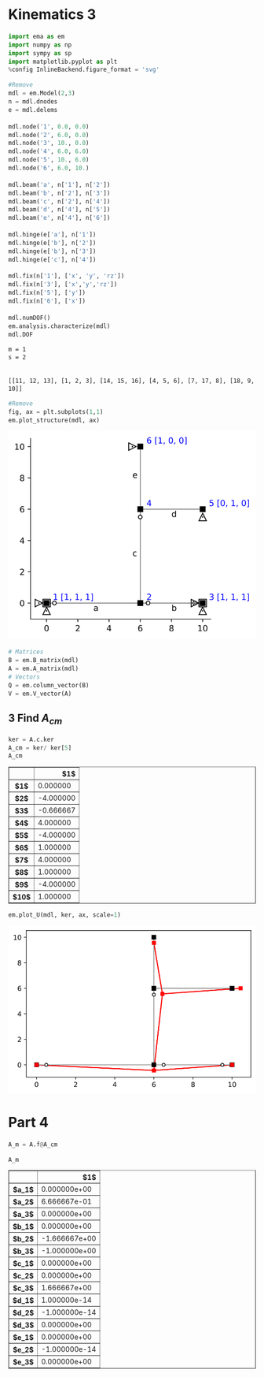
# Kinematics 3

```python
import ema as em
import numpy as np
import sympy as sp
import matplotlib.pyplot as plt
%config InlineBackend.figure_format = 'svg'
```

```python
#Remove
mdl = em.Model(2,3)
n = mdl.dnodes
e = mdl.delems

mdl.node('1', 0.0, 0.0)
mdl.node('2', 6.0, 0.0)
mdl.node('3', 10., 0.0)
mdl.node('4', 6.0, 6.0)
mdl.node('5', 10., 6.0)
mdl.node('6', 6.0, 10.)

mdl.beam('a', n['1'], n['2'])
mdl.beam('b', n['2'], n['3'])
mdl.beam('c', n['2'], n['4'])
mdl.beam('d', n['4'], n['5'])
mdl.beam('e', n['4'], n['6'])

mdl.hinge(e['a'], n['1'])
mdl.hinge(e['b'], n['2'])
mdl.hinge(e['b'], n['3'])
mdl.hinge(e['c'], n['4'])

mdl.fix(n['1'], ['x', 'y', 'rz'])
mdl.fix(n['3'], ['x','y','rz'])
mdl.fix(n['5'], ['y'])
mdl.fix(n['6'], ['x'])

mdl.numDOF()
em.analysis.characterize(mdl)
mdl.DOF
```

    m = 1
    s = 2
    

    [[11, 12, 13], [1, 2, 3], [14, 15, 16], [4, 5, 6], [7, 17, 8], [18, 9, 10]]




```python
#Remove
fig, ax = plt.subplots(1,1)
em.plot_structure(mdl, ax)
```


![svg](output_3_0.svg)



```python
# Matrices
B = em.B_matrix(mdl)
A = em.A_matrix(mdl)
# Vectors
Q = em.column_vector(B)
V = em.V_vector(A)
```

## 3 Find $A_{cm}$


```python
ker = A.c.ker
A_cm = ker/ ker[5]
A_cm
```




<table border="1" class="dataframe">
  <thead>
    <tr style="text-align: right;">
      <th></th>
      <th>$1$</th>
    </tr>
  </thead>
  <tbody>
    <tr>
      <th>$1$</th>
      <td>0.000000</td>
    </tr>
    <tr>
      <th>$2$</th>
      <td>-4.000000</td>
    </tr>
    <tr>
      <th>$3$</th>
      <td>-0.666667</td>
    </tr>
    <tr>
      <th>$4$</th>
      <td>4.000000</td>
    </tr>
    <tr>
      <th>$5$</th>
      <td>-4.000000</td>
    </tr>
    <tr>
      <th>$6$</th>
      <td>1.000000</td>
    </tr>
    <tr>
      <th>$7$</th>
      <td>4.000000</td>
    </tr>
    <tr>
      <th>$8$</th>
      <td>1.000000</td>
    </tr>
    <tr>
      <th>$9$</th>
      <td>-4.000000</td>
    </tr>
    <tr>
      <th>$10$</th>
      <td>1.000000</td>
    </tr>
  </tbody>
</table>




```python
em.plot_U(mdl, ker, ax, scale=1)
```


![svg](output_7_0.svg)


# Part 4


```python
A_m = A.f@A_cm
```


```python
A_m
```




<table border="1" class="dataframe">
  <thead>
    <tr style="text-align: right;">
      <th></th>
      <th>$1$</th>
    </tr>
  </thead>
  <tbody>
    <tr>
      <th>$a_1$</th>
      <td>0.000000e+00</td>
    </tr>
    <tr>
      <th>$a_2$</th>
      <td>6.666667e-01</td>
    </tr>
    <tr>
      <th>$a_3$</th>
      <td>0.000000e+00</td>
    </tr>
    <tr>
      <th>$b_1$</th>
      <td>0.000000e+00</td>
    </tr>
    <tr>
      <th>$b_2$</th>
      <td>-1.666667e+00</td>
    </tr>
    <tr>
      <th>$b_3$</th>
      <td>-1.000000e+00</td>
    </tr>
    <tr>
      <th>$c_1$</th>
      <td>0.000000e+00</td>
    </tr>
    <tr>
      <th>$c_2$</th>
      <td>0.000000e+00</td>
    </tr>
    <tr>
      <th>$c_3$</th>
      <td>1.666667e+00</td>
    </tr>
    <tr>
      <th>$d_1$</th>
      <td>1.000000e-14</td>
    </tr>
    <tr>
      <th>$d_2$</th>
      <td>-1.000000e-14</td>
    </tr>
    <tr>
      <th>$d_3$</th>
      <td>0.000000e+00</td>
    </tr>
    <tr>
      <th>$e_1$</th>
      <td>0.000000e+00</td>
    </tr>
    <tr>
      <th>$e_2$</th>
      <td>-1.000000e-14</td>
    </tr>
    <tr>
      <th>$e_3$</th>
      <td>0.000000e+00</td>
    </tr>
  </tbody>
</table>


